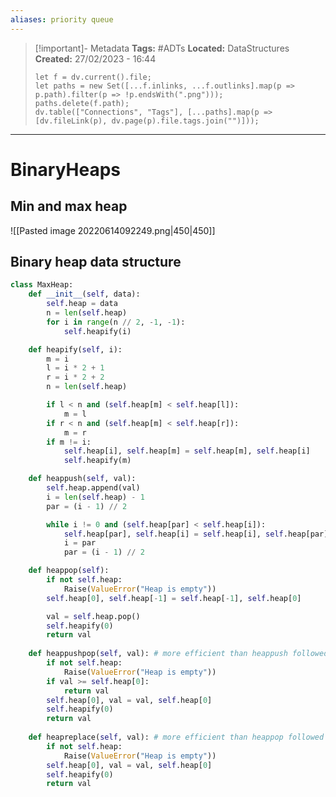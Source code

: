```yaml
---
aliases: priority queue
---
```


> [!important]- Metadata
> **Tags:** #ADTs 
> **Located:** DataStructures
> **Created:** 27/02/2023 - 16:44
> ```dataviewjs
> let f = dv.current().file;
> let paths = new Set([...f.inlinks, ...f.outlinks].map(p => p.path).filter(p => !p.endsWith(".png")));
> paths.delete(f.path);
> dv.table(["Connections", "Tags"], [...paths].map(p => [dv.fileLink(p), dv.page(p).file.tags.join("")]));
> ```

___
# BinaryHeaps
## Min and max heap 
![[Pasted image 20220614092249.png|450|450]]

## Binary heap data structure 
```python
class MaxHeap:
    def __init__(self, data):
        self.heap = data
        n = len(self.heap)
        for i in range(n // 2, -1, -1):
            self.heapify(i)

    def heapify(self, i):
        m = i
        l = i * 2 + 1
        r = i * 2 + 2
        n = len(self.heap)

        if l < n and (self.heap[m] < self.heap[l]):
            m = l
        if r < n and (self.heap[m] < self.heap[r]):
            m = r
        if m != i:
            self.heap[i], self.heap[m] = self.heap[m], self.heap[i]
            self.heapify(m)

    def heappush(self, val):
        self.heap.append(val)
        i = len(self.heap) - 1
        par = (i - 1) // 2

        while i != 0 and (self.heap[par] < self.heap[i]):
            self.heap[par], self.heap[i] = self.heap[i], self.heap[par]
            i = par
            par = (i - 1) // 2

    def heappop(self):
        if not self.heap:
            Raise(ValueError("Heap is empty"))
        self.heap[0], self.heap[-1] = self.heap[-1], self.heap[0]

        val = self.heap.pop()
        self.heapify(0)
        return val
        
    def heappushpop(self, val): # more efficient than heappush followed by heappop 
        if not self.heap:
            Raise(ValueError("Heap is empty"))
        if val >= self.heap[0]:
            return val
        self.heap[0], val = val, self.heap[0]
        self.heapify(0)
        return val
        
    def heapreplace(self, val): # more efficient than heappop followed by heappush
        if not self.heap:
            Raise(ValueError("Heap is empty"))
        self.heap[0], val = val, self.heap[0]
        self.heapify(0)
        return val
```